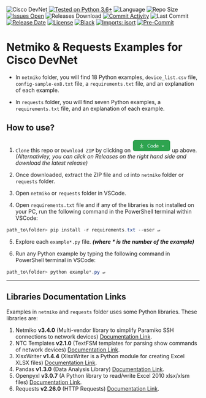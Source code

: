 ![Cisco DevNet](https://img.shields.io/badge/Cisco-DevNet-blue)
[![Tested on Python 3.6+](https://img.shields.io/badge/Python%203.6+-blue.svg?logo=python&logoColor=white)](https://www.python.org/downloads)
![Language](https://img.shields.io/github/languages/top/Tes3awy/Netmiko-Examples)
![Repo Size](https://img.shields.io/github/repo-size/Tes3awy/Netmiko-Examples)
[![Issues Open](https://img.shields.io/github/issues/Tes3awy/Netmiko-Examples)](https://github.com/Tes3awy/Netmiko-Examples/issues)
![Releases Download](https://img.shields.io/github/downloads/Tes3awy/Netmiko-Examples/total)
[![Commit Activity](https://img.shields.io/github/commit-activity/m/Tes3awy/Netmiko-Examples)](https://github.com/Tes3awy/Netmiko-Examples/commits/main)
![Last Commit](https://img.shields.io/github/last-commit/Tes3awy/Netmiko-Examples)
[![Release Date](https://img.shields.io/github/release-date/Tes3awy/Netmiko-Examples)](https://github.com/Tes3awy/Netmiko-Examples/releases)
[![License](https://img.shields.io/github/license/Tes3awy/Netmiko-Examples)](https://github.com/Tes3awy/Netmiko-Examples/blob/main/LICENSE)
[![Black](https://img.shields.io/badge/code%20style-black-000000.svg)](https://github.com/psf/black)
[![Imports: isort](https://img.shields.io/badge/%20imports-isort-%231674b1?style=flat&labelColor=ef8336)](https://pycqa.github.io/isort/)
[![Pre-Commit](https://img.shields.io/badge/pre--commit-enabled-brightgreen?logo=pre-commit&logoColor=white)](https://github.com/pre-commit/pre-commit)

# Netmiko & Requests Examples for Cisco DevNet

- In `netmiko` folder, you will find 18 Python examples, `device_list.csv` file, `config-sample-ex8.txt` file, a `requirements.txt` file, and an explanation of each example.

- In `requests` folder, you will find seven Python examples, a `requirements.txt` file, and an explanation of each example.

## How to use?

1. `Clone` this repo or `Download ZIP` by clicking on <img src="assets/code-button.png" alt="Code Button" title="Button" width="100"/> up above.
   _(Alternativley, you can click on Releases on the right hand side and download the latest release)_

2. Once downloaded, extract the ZIP file and `cd` into `netmiko` folder or `requests` folder.

3. Open `netmiko` or `requests` folder in VSCode.

4. Open `requirements.txt` file and if any of the libraries is not installed on your PC, run the following command in the PowerShell terminal within VSCode:

```powershell
path_to\folder> pip install -r requirements.txt --user ↵
```

5. Explore each `example*.py` file. _**(where **\*** is the number of the example)**_

6. Run any Python example by typing the following command in PowerShell terminal in VSCode:

```powershell
path_to\folder> python example*.py ↵
```

---

## Libraries Documentation Links

Examples in `netmiko` and `requests` folder uses some Python libraries. These libraries are:

1. Netmiko **v3.4.0** (Multi-vendor library to simplify Paramiko SSH connections to network devices) [Documentation Link](https://github.com/ktbyers/netmiko/blob/develop/README.md).
2. NTC Templates **v2.1.0** (TextFSM templates for parsing show commands of network devices) [Documentation Link](https://github.com/networktocode/ntc-templates).
3. XlsxWriter **v1.4.4** (XlsxWriter is a Python module for creating Excel XLSX files) [Documentation Link](https://xlsxwriter.readthedocs.io/).
4. Pandas **v1.3.0** (Data Analysis Library) [Documentation Link](https://pandas.pydata.org/docs/).
5. Openpyxl **v3.0.7** (A Python library to read/write Excel 2010 xlsx/xlsm files) [Documentation Link](https://openpyxl.readthedocs.io/en/stable/).
6. Requests **v2.26.0** (HTTP Requests) [Documentation Link](https://docs.python-requests.org/en/master/).

